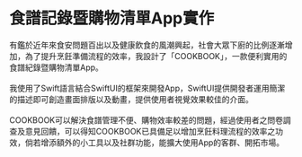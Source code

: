 # 食譜記錄暨購物清單App實作
有鑑於近年來食安問題百出以及健康飲食的風潮興起，社會大眾下廚的比例逐漸增加，為了提升烹飪準備流程的效率，我設計了「COOKBOOK」，一款便利實用的食譜紀錄暨購物清單App。<br><br>
我使用了Swift語言結合SwiftUI的框架來開發App，SwiftUI提供開發者運用簡潔的描述即可創造畫面排版以及動畫，提供使用者視覺效果較佳的介面。<br><br>
COOKBOOK可以解決食譜管理不便、購物效率較差的問題，經過使用者之問卷調查及意見回饋，可以得知COOKBOOK已具備足以增加烹飪料理流程的效率之功效，倘若增添額外的小工具以及社群功能，能擴大使用App的客群、開拓市場。
